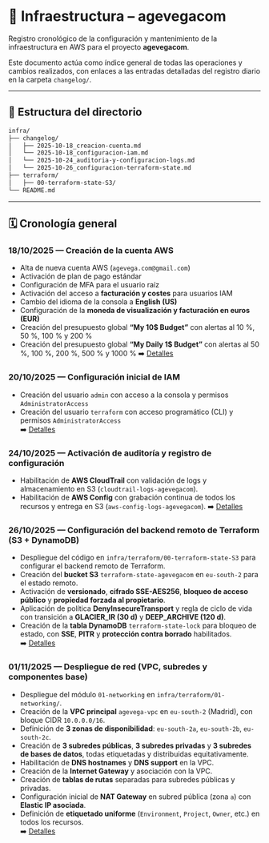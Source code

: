 # 🧱 Infraestructura – agevegacom

Registro cronológico de la configuración y mantenimiento de la infraestructura en AWS para el proyecto **agevegacom**.

Este documento actúa como índice general de todas las operaciones y cambios realizados, con enlaces a las entradas detalladas del registro diario en la carpeta `changelog/`.

---

## 📘 Estructura del directorio

```bash
infra/
├── changelog/              
│   ├── 2025-10-18_creacion-cuenta.md
│   └── 2025-10-18_configuracion-iam.md
│   └── 2025-10-24_auditoria-y-configuracion-logs.md
│   └── 2025-10-26_configuracion-terraform-state.md
├── terraform/              
│   ├── 00-terraform-state-S3/
└── README.md               
```

---

## 🗓️ Cronología general

### 18/10/2025 — Creación de la cuenta AWS
- Alta de nueva cuenta AWS (`agevega.com@gmail.com`)
- Activación de plan de pago estándar
- Configuración de MFA para el usuario raíz
- Activación del acceso a **facturación y costes** para usuarios IAM
- Cambio del idioma de la consola a **English (US)**
- Configuración de la **moneda de visualización y facturación en euros (EUR)**
- Creación del presupuesto global **“My 10$ Budget”** con alertas al 10 %, 50 %, 100 % y 200 %
- Creación del presupuesto global **“My Daily 1$ Budget”** con alertas al 50 %, 100 %, 200 %, 500 % y 1000 %
➡️ [Detalles](changelog/2025-10-18_creacion-cuenta.md)

### 20/10/2025 — Configuración inicial de IAM
- Creación del usuario `admin` con acceso a la consola y permisos `AdministratorAccess`
- Creación del usuario `terraform` con acceso programático (CLI) y permisos `AdministratorAccess`  
➡️ [Detalles](changelog/2025-10-20_configuracion-iam.md)

### 24/10/2025 — Activación de auditoría y registro de configuración
- Habilitación de **AWS CloudTrail** con validación de logs y almacenamiento en S3 (`cloudtrail-logs-agevegacom`).
- Habilitación de **AWS Config** con grabación continua de todos los recursos y entrega en S3 (`aws-config-logs-agevegacom`).
➡️ [Detalles](changelog/2025-10-24_auditoria-y-configuracion-logs.md)

### 26/10/2025 — Configuración del backend remoto de Terraform (S3 + DynamoDB)
- Despliegue del código en `infra/terraform/00-terraform-state-S3` para configurar el backend remoto de Terraform.  
- Creación del **bucket S3** `terraform-state-agevegacom` en `eu-south-2` para el estado remoto.  
- Activación de **versionado**, **cifrado SSE-AES256**, **bloqueo de acceso público** y **propiedad forzada al propietario**.  
- Aplicación de política **DenyInsecureTransport** y regla de ciclo de vida con transición a **GLACIER_IR (30 d)** y **DEEP_ARCHIVE (120 d)**.  
- Creación de la **tabla DynamoDB** `terraform-state-lock` para bloqueo de estado, con **SSE**, **PITR** y **protección contra borrado** habilitados.  
➡️ [Detalles](changelog/2025-10-26_configuracion-terraform-state.md)

### 01/11/2025 — Despliegue de red (VPC, subredes y componentes base)
- Despliegue del módulo `01-networking` en `infra/terraform/01-networking/`.  
- Creación de la **VPC principal** `agevega-vpc` en `eu-south-2` (Madrid), con bloque CIDR `10.0.0.0/16`.  
- Definición de **3 zonas de disponibilidad**: `eu-south-2a`, `eu-south-2b`, `eu-south-2c`.  
- Creación de **3 subredes públicas**, **3 subredes privadas** y **3 subredes de bases de datos**, todas etiquetadas y distribuidas equitativamente.  
- Habilitación de **DNS hostnames** y **DNS support** en la VPC.  
- Creación de la **Internet Gateway** y asociación con la VPC.  
- Creación de **tablas de rutas** separadas para subredes públicas y privadas.  
- Configuración inicial de **NAT Gateway** en subred pública (zona `a`) con **Elastic IP asociada**.  
- Definición de **etiquetado uniforme** (`Environment`, `Project`, `Owner`, etc.) en todos los recursos.  
➡️ [Detalles](changelog/2025-11-01_despliegue-red-vpc.md)
